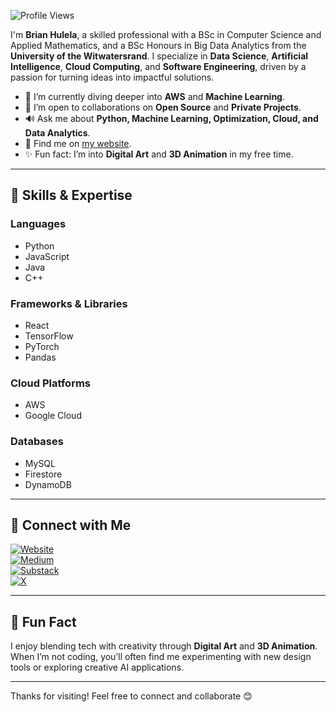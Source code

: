 ![Profile Views](https://komarev.com/ghpvc/?username=brianhulela&color=blueviolet)

I'm **Brian Hulela**, a skilled professional with a BSc in Computer Science and Applied Mathematics, and a BSc Honours in Big Data Analytics from the **University of the Witwatersrand**. I specialize in **Data Science**, **Artificial Intelligence**, **Cloud Computing**, and **Software Engineering**, driven by a passion for turning ideas into impactful solutions.

- 🌱 I’m currently diving deeper into **AWS** and **Machine Learning**.
- 👯️ I’m open to collaborations on **Open Source** and **Private Projects**.
- 🔊 Ask me about **Python, Machine Learning, Optimization, Cloud, and Data Analytics**.
- 📢 Find me on [my website](https://hulela.co.za/).
- ✨ Fun fact: I’m into **Digital Art** and **3D Animation** in my free time.

---

## 🔧 Skills & Expertise

### **Languages**
- Python
- JavaScript
- Java
- C++

### **Frameworks & Libraries**
- React
- TensorFlow
- PyTorch
- Pandas

### **Cloud Platforms**
- AWS
- Google Cloud

### **Databases**
- MySQL
- Firestore
- DynamoDB

---

## 📢 Connect with Me

[![Website](https://img.shields.io/badge/Website-Hulela-blue)](https://hulela.co.za/)  
[![Medium](https://img.shields.io/badge/Medium-%40brianhulela-green)](https://medium.com/@brianhulela)  
[![Substack](https://img.shields.io/badge/Substack-%40brianhulela-orange)](https://substack.com/@brianhulela)  
[![X](https://img.shields.io/badge/Twitter-%40BrianHulela-blue)](https://x.com/BrianHulela)

---

## 🔹 Fun Fact
I enjoy blending tech with creativity through **Digital Art** and **3D Animation**. When I’m not coding, you’ll often find me experimenting with new design tools or exploring creative AI applications.

---

Thanks for visiting! Feel free to connect and collaborate 😊

